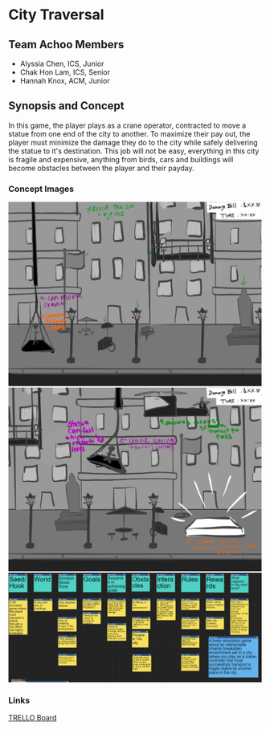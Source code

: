 # City Traversal

## Team Achoo Members
- Alyssia Chen, ICS, Junior
- Chak Hon Lam, ICS, Senior
- Hannah Knox, ACM, Junior

## Synopsis and Concept
In this game, the player plays as a crane operator, contracted to move a statue from one end of the city to another. To maximize their pay out, the player must minimize the damage they do to the city while safely delivering the statue to it's destination. This job will not be easy, everything in this city is fragile and expensive, anything from birds, cars and buildings will become obstacles between the player and their payday.

### Concept Images
![Concept Image 1](Images\Concepts\concept1.jpg)
![Concept Image 2](Images\Concepts\concept2.jpg)
![Concept Image 3](Images\Concepts\concept3.png)

### Links
[TRELLO Board](https://trello.com/b/GorGkVDi/game-design-project)

